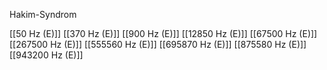 Hakim-Syndrom

[[50 Hz (E)]]
[[370 Hz (E)]]
[[900 Hz (E)]]
[[12850 Hz (E)]]
[[67500 Hz (E)]]
[[267500 Hz (E)]]
[[555560 Hz (E)]]
[[695870 Hz (E)]]
[[875580 Hz (E)]]
[[943200 Hz (E)]]